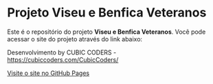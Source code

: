 # Projeto Viseu e Benfica Veteranos

Este é o repositório do projeto **Viseu e Benfica Veteranos**. Você pode acessar o site do projeto através do link abaixo:

Desenvolvimento by CUBIC CODERS -  https://cubiccoders.com/CubicCoders/

[Visite o site no GitHub Pages](https://cubiccoders.com/ProjetoViseuEBenficaVeteranos/)
